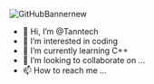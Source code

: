 


![GitHubBannernew](https://user-images.githubusercontent.com/107943015/221357499-dbbf92ed-8be4-46b8-b6ea-54952312e244.png)




- 👋 Hi, I’m @Tanntech
- 👀 I’m interested in coding
- 🌱 I’m currently learning C++
- 💞️ I’m looking to collaborate on ...
- 📫 How to reach me ...

<!---
Tanntech/Tanntech is a ✨ special ✨ repository because its `README.md` (this file) appears on your GitHub profile.
You can click the Preview link to take a look at your changes.
--->
